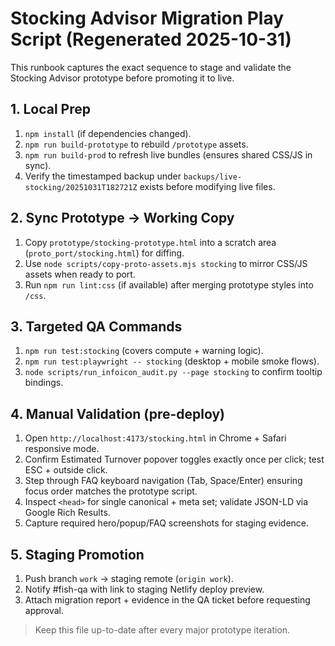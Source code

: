 # Stocking Advisor Migration Play Script (Regenerated 2025-10-31)

This runbook captures the exact sequence to stage and validate the Stocking Advisor prototype before promoting it to live.

## 1. Local Prep
1. `npm install` (if dependencies changed).
2. `npm run build-prototype` to rebuild `/prototype` assets.
3. `npm run build-prod` to refresh live bundles (ensures shared CSS/JS in sync).
4. Verify the timestamped backup under `backups/live-stocking/20251031T182721Z` exists before modifying live files.

## 2. Sync Prototype → Working Copy
1. Copy `prototype/stocking-prototype.html` into a scratch area (`proto_port/stocking.html`) for diffing.
2. Use `node scripts/copy-proto-assets.mjs stocking` to mirror CSS/JS assets when ready to port.
3. Run `npm run lint:css` (if available) after merging prototype styles into `/css`.

## 3. Targeted QA Commands
1. `npm run test:stocking` (covers compute + warning logic).
2. `npm run test:playwright -- stocking` (desktop + mobile smoke flows).
3. `node scripts/run_infoicon_audit.py --page stocking` to confirm tooltip bindings.

## 4. Manual Validation (pre-deploy)
1. Open `http://localhost:4173/stocking.html` in Chrome + Safari responsive mode.
2. Confirm Estimated Turnover popover toggles exactly once per click; test ESC + outside click.
3. Step through FAQ keyboard navigation (Tab, Space/Enter) ensuring focus order matches the prototype script.
4. Inspect `<head>` for single canonical + meta set; validate JSON-LD via Google Rich Results.
5. Capture required hero/popup/FAQ screenshots for staging evidence.

## 5. Staging Promotion
1. Push branch `work` → staging remote (`origin work`).
2. Notify #fish-qa with link to staging Netlify deploy preview.
3. Attach migration report + evidence in the QA ticket before requesting approval.

> Keep this file up-to-date after every major prototype iteration.
